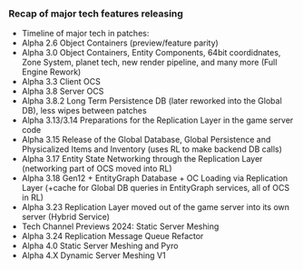 ### Recap of major tech features releasing
* Timeline of major tech in patches:
* Alpha 2.6 Object Containers (preview/feature parity)
* Alpha 3.0 Object Containers, Entity Components, 64bit coordidnates, Zone System, planet tech, new render pipeline, and many more (Full Engine Rework)
* Alpha 3.3 Client OCS
* Alpha 3.8 Server OCS
* Alpha 3.8.2 Long Term Persistence DB (later reworked into the Global DB), less wipes between patches
* Alpha 3.13/3.14 Preparations for the Replication Layer in the game server code
* Alpha 3.15 Release of the Global Database, Global Persistence and Physicalized Items and Inventory (uses RL to make backend DB calls)
* Alpha 3.17 Entity State Networking through the Replication Layer (networking part of OCS moved into RL)
* Alpha 3.18 Gen12 + EntityGraph Database + OC Loading via Replication Layer (+cache for Global DB queries in EntityGraph services, all of OCS in RL)
* Alpha 3.23 Replication Layer moved out of the game server into its own server (Hybrid Service)
* Tech Channel Previews 2024: Static Server Meshing
* Alpha 3.24 Replication Message Queue Refactor
* Alpha 4.0 Static Server Meshing and Pyro
* Alpha 4.X Dynamic Server Meshing V1

